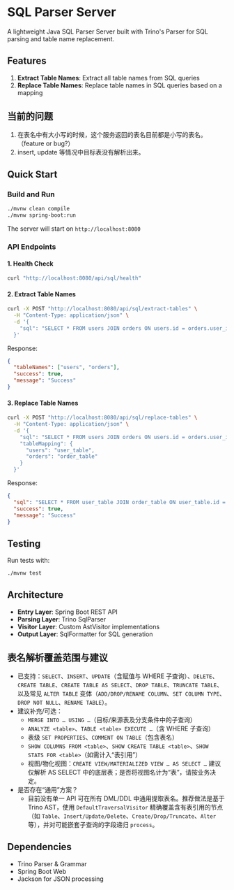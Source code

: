 # SQL Parser Server

A lightweight Java SQL Parser Server built with Trino's Parser for SQL parsing and table name replacement.

## Features

1. **Extract Table Names**: Extract all table names from SQL queries
2. **Replace Table Names**: Replace table names in SQL queries based on a mapping

## 当前的问题
1. 在表名中有大小写的时候，这个服务返回的表名目前都是小写的表名。（feature or bug?）
2. insert, update 等情况中目标表没有解析出来。


## Quick Start

### Build and Run

```bash
./mvnw clean compile
./mvnw spring-boot:run
```

The server will start on `http://localhost:8080`

### API Endpoints

#### 1. Health Check
```bash
curl "http://localhost:8080/api/sql/health"
```

#### 2. Extract Table Names
```bash
curl -X POST "http://localhost:8080/api/sql/extract-tables" \
  -H "Content-Type: application/json" \
  -d '{
    "sql": "SELECT * FROM users JOIN orders ON users.id = orders.user_id"
  }'
```

Response:
```json
{
  "tableNames": ["users", "orders"],
  "success": true,
  "message": "Success"
}
```

#### 3. Replace Table Names
```bash
curl -X POST "http://localhost:8080/api/sql/replace-tables" \
  -H "Content-Type: application/json" \
  -d '{
    "sql": "SELECT * FROM users JOIN orders ON users.id = orders.user_id",
    "tableMapping": {
      "users": "user_table",
      "orders": "order_table"
    }
  }'
```

Response:
```json
{
  "sql": "SELECT * FROM user_table JOIN order_table ON user_table.id = order_table.user_id",
  "success": true,
  "message": "Success"
}
```

## Testing

Run tests with:
```bash
./mvnw test
```

## Architecture

- **Entry Layer**: Spring Boot REST API
- **Parsing Layer**: Trino SqlParser
- **Visitor Layer**: Custom AstVisitor implementations
- **Output Layer**: SqlFormatter for SQL generation

## 表名解析覆盖范围与建议

- 已支持：`SELECT`、`INSERT`、`UPDATE`（含赋值与 WHERE 子查询）、`DELETE`、`CREATE TABLE`、`CREATE TABLE AS SELECT`、`DROP TABLE`、`TRUNCATE TABLE`、以及常见 `ALTER TABLE` 变体（`ADD/DROP/RENAME COLUMN`、`SET COLUMN TYPE`、`DROP NOT NULL`、`RENAME TABLE`）。
- 建议补充/可选：
  - `MERGE INTO … USING …`（目标/来源表及分支条件中的子查询）
  - `ANALYZE <table>`、`TABLE <table> EXECUTE …`（含 WHERE 子查询）
  - 表级 `SET PROPERTIES`、`COMMENT ON TABLE`（包含表名）
  - `SHOW COLUMNS FROM <table>`、`SHOW CREATE TABLE <table>`、`SHOW STATS FOR <table>`（如需计入“表引用”）
  - 视图/物化视图：`CREATE VIEW/MATERIALIZED VIEW … AS SELECT …` 建议仅解析 AS SELECT 中的底层表；是否将视图名计为“表”，请按业务决定。
- 是否存在“通用”方案？
  - 目前没有单一 API 可在所有 DML/DDL 中通用提取表名。推荐做法是基于 Trino AST，使用 `DefaultTraversalVisitor` 精确覆盖含有表引用的节点（如 `Table`、`Insert/Update/Delete`、`Create/Drop/Truncate`、`Alter` 等），并对可能嵌套子查询的字段递归 `process`。

## Dependencies

- Trino Parser & Grammar
- Spring Boot Web
- Jackson for JSON processing
